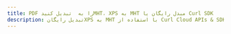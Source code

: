 ---title: PDF را به  تبدیل کنیدMHT، XPS به MHT مبدل رایگان یا Curl SDKdescription: تبدیل رایگانXPS به MHT با استفاده از Curl Cloud APIs & SDK همچنین اسناد PDF را در Cloud ایجاد، ویرایش و رندر کنید.---